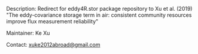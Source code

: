 Description: Redirect for eddy4R.stor package repository to Xu et al. (2019) "The eddy-covariance storage term in air: consistent community resources improve flux measurement reliability"

Maintainer: Ke Xu

Contact: xuke2012abroad@gmail.com